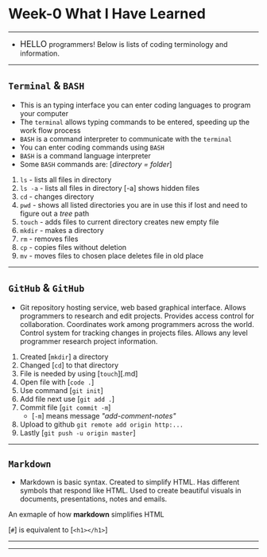# Week-0 What I Have Learned

---

* <span style="font-size:larger;">HELLO</span> programmers! Below is lists of coding terminology and information.

---

## `Terminal` & `BASH`

* This is an typing interface you can enter coding languages to program your computer
* The `terminal` allows typing commands to be entered, speeding up the work flow process
* `BASH` is a command interpreter to communicate with the `terminal`
* You can enter coding commands using `BASH`
* `BASH` is a command language interpreter
* Some `BASH` commands are: [*directory = folder*]

1. `ls` - lists all files in directory
2. `ls -a` - lists all files in directory [-a] shows hidden files
3. `cd` - changes directory
4. `pwd` - shows all listed directories you are in use this if lost and need to figure out a *tree* path
5. `touch` - adds files to current directory creates new empty file
6. `mkdir` - makes a directory
7. `rm` - removes files
8. `cp` - copies files without deletion
9. `mv` - moves files to chosen place deletes file in old place

---

## `GitHub` & `GitHub`

* Git repository hosting service, web based graphical interface. Allows programmers to research and edit projects. Provides access control for collaboration. Coordinates work among programmers across the world. Control system for tracking changes in projects files. Allows any level programmer research project information.

1. Created [`mkdir`] a directory
2. Changed [`cd`] to that directory
3. File is needed by using [`touch`][.md]
4. Open file with  [`code .`]
5. Use command [`git init`]
6. Add file next use [`git add .`]
7. Commit file [`git commit -m`]
    * [`-m`] means message *"add-comment-notes"*
8. Upload to github `git remote add origin http:...`
9. Lastly [`git push -u origin master`]

---

## `Markdown`

* Markdown is basic syntax. Created to simplify HTML. Has different symbols that respond like HTML. Used to create beautiful visuals in documents, presentations, notes and emails.

An exmaple of how **markdown** simplifies HTML 

[`#`] is equivalent to [`<h1></h1>`]

---
---